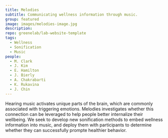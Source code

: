 ```yaml
---
title: Melodies
subtitle: Communicating wellness information through music.
group: featured
image: images/melodies-image.jpg
description: 
repo: greenelab/lab-website-template
tags:
  - Wellness
  - Sonification
  - Music
people: 
  - M. Clark
  - J. Kim
  - E. Hamilton
  - J. Bierly
  - A. Chakrabarti
  - K. Rukavina
  - J. Chin
---
```

  
Hearing music activates unique parts of the brain, which are commonly associated with triggering emotions. Melodies investigates whether this connection can be leveraged to help people better internalize their wellbeing. We seek to develop new sonification methods to embed wellness information into music, and deploy them with participants to determine whether they can successfully prompte healthier behavior.
